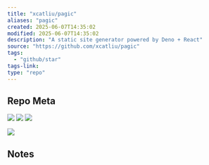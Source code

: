 ```yaml
---
title: "xcatliu/pagic"
aliases: "pagic"
created: 2025-06-07T14:35:02
modified: 2025-06-07T14:35:02
description: "A static site generator powered by Deno + React"
source: "https://github.com/xcatliu/pagic"
tags:
  - "github/star"
tags-link:
type: "repo"
---
```

## Repo Meta

![](https://img.shields.io/github/stars/xcatliu/pagic?style=for-the-badge&label=stars) ![](https://img.shields.io/github/repo-size/xcatliu/pagic?style=for-the-badge&label=size) ![](https://img.shields.io/github/created-at/xcatliu/pagic?style=for-the-badge&label=since)

[![](https://github-readme-stats.vercel.app/api/pin/?username=xcatliu&repo=pagic&bg_color=00000000)](https://github.com/xcatliu/pagic)

## Notes

